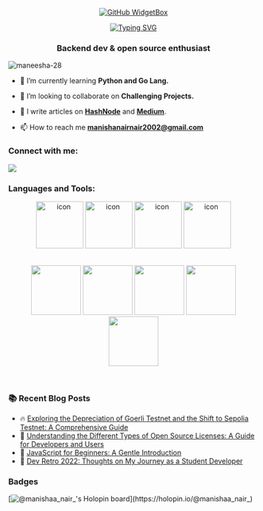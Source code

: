 <!---
maneesha-28/maneesha-28 is a ✨ special ✨ repository because its `README.md` (this file) appears on your GitHub profile.
You can click the Preview link to take a look at your changes.
--->
<div align="center">
            
[![GitHub WidgetBox](https://github-widgetbox.vercel.app/api/profile?username=manisha-nair28&data=followers,repositories,stars,commits&theme=nautilus)](https://github.com/Jurredr/github-widgetbox)
            
  

[![Typing SVG](https://readme-typing-svg.herokuapp.com?font='IBM+Plex+Sans'%2C+sans-serif;&size=38&duration=6000&color=36BBF6&center=true&vCenter=true&width=600&height=70&lines=Hi+%F0%9F%91%8B%2C+I'm+Manisha)](https://git.io/typing-svg)

 </div> 
<h3 align="center">Backend dev & open source enthusiast</h3> 



<p align="left"> <img src="https://komarev.com/ghpvc/?username=maneesha-28&label=Profile%20views&color=0e75b6&style=flat" alt="maneesha-28" /> </p>

- 🌱 I’m currently learning **Python and Go Lang.**

- 👯 I’m looking to collaborate on **Challenging Projects.**

- 📝 I write articles on **[HashNode](https://manishaa28.hashnode.dev/)** and **[Medium](https://medium.com/@manisha-nair)**.

- 📫 How to reach me **manishanairnair2002@gmail.com**

<h3 align="left">Connect with me:</h3>
<p >
   <a href="https://www.linkedin.com/in/manisha-nair28">
    <img src="https://skillicons.dev/icons?i=linkedin" />
   </a>
</p>

<h3 align="left">Languages and Tools:</h3>


<div align="center">
            <img src="https://techstack-generator.vercel.app/java-icon.svg" alt="icon" width="95" height="95" />
            <img src="https://techstack-generator.vercel.app/cpp-icon.svg" alt="icon" width="95" height="95" />
            <img src="https://techstack-generator.vercel.app/python-icon.svg" alt="icon" width="95" height="95" />
            <img src="https://techstack-generator.vercel.app/mysql-icon.svg" alt="icon" width="95" height="95" />
</div>
<br>
<p align="center">
            <img src="https://media3.giphy.com/media/ln7z2eWriiQAllfVcn/200w.webp" width="100">
            <img src="https://i.giphy.com/media/eNAsjO55tPbgaor7ma/200w.webp" width="100">
            <img src="https://media3.giphy.com/media/kdFc8fubgS31b8DsVu/giphy.webp" width="100">
            <img src="https://i.giphy.com/media/KzJkzjggfGN5Py6nkT/200.webp" width="100">
            <img src="https://i.giphy.com/media/IdyAQJVN2kVPNUrojM/200.webp" width="100">
</p>
<br>



### :books: Recent Blog Posts
<!-- BLOGPOSTS:START -->
 - 🔥 [Exploring the Depreciation of Goerli Testnet and the Shift to Sepolia Testnet: A Comprehensive Guide](https://manishaa28.hashnode.dev/exploring-the-depreciation-of-goerli-testnet-and-the-shift-to-sepolia-testnet-a-comprehensive-guide)
 - 💫 [Understanding the Different Types of Open Source Licenses: A Guide for Developers and Users](https://manishaa28.hashnode.dev/understanding-the-different-types-of-open-source-licenses-a-guide-for-developers-and-users)
 - 💫 [JavaScript for Beginners: A Gentle Introduction](https://manishaa28.hashnode.dev/javascript-for-beginners-a-gentle-introduction)
 - 🚀 [Dev Retro 2022: Thoughts on My Journey as a Student Developer](https://manishaa28.hashnode.dev/dev-retro-2022-thoughts-on-my-journey-as-a-student-developer)<!-- BLOGPOSTS:END -->



<h3 align="left">Badges</h3>

[![@manishaa_nair_'s Holopin board](https://holopin.io/api/user/board?user=manishaa_nair_)](https://holopin.io/@manishaa_nair_)


